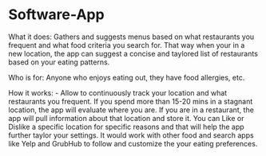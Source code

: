# Software-App
What it does: Gathers and suggests menus based on what restaurants you frequent and what food criteria you search for.
That way when your in a new location, the app can suggest a concise and taylored list of restaurants based on your
eating patterns.

Who is for: Anyone who enjoys eating out, they have food allergies, etc.

How it works: - Allow to continuously track your location and what restaurants you frequent. If you spend more than
15-20 mins in a stagnant location, the app will evaluate where you are. If you are in a restaurant, the app will pull 
information about that location and store it. You can Like or Dislike a specific location for specific reasons and 
that will help the app further taylor your settings. It would work with other food and search apps like Yelp and GrubHub to
follow and customize the your eating preferences.
